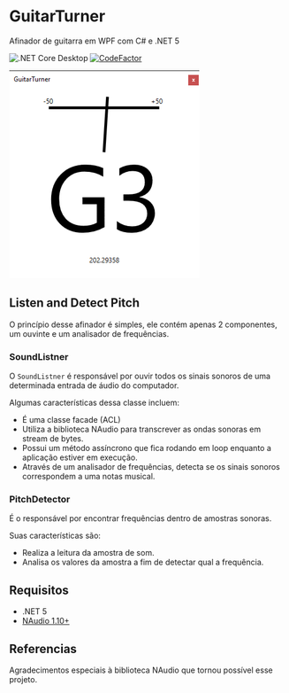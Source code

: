 # GuitarTurner

Afinador de guitarra em WPF com C# e .NET 5

![.NET Core Desktop](https://github.com/phduarte/guitarturner/workflows/.NET%20Core%20Desktop/badge.svg) [![CodeFactor](https://www.codefactor.io/repository/github/phduarte/guitarturner/badge)](https://www.codefactor.io/repository/github/phduarte/guitarturner)

![arquivo](screen.png)

## Listen and Detect Pitch

O princípio desse afinador é simples, ele contém apenas 2 componentes, um ouvinte e um analisador de frequências.

### SoundListner

O `SoundListner` é responsável por ouvir todos os sinais sonoros de uma determinada entrada de áudio do computador.

Algumas características dessa classe incluem:

- É uma classe facade (ACL)
- Utiliza a biblioteca NAudio para transcrever as ondas sonoras em stream de bytes.
- Possui um método assíncrono que fica rodando em loop enquanto a aplicação estiver em execução.
- Através de um analisador de frequências, detecta se os sinais sonoros correspondem a uma notas musical.

### PitchDetector

É o responsável por encontrar frequências dentro de amostras sonoras.

Suas características são:

- Realiza a leitura da amostra de som.
- Analisa os valores da amostra a fim de detectar qual a frequência.

## Requisitos

- .NET 5
- [NAudio 1.10+](https://github.com/naudio/NAudio) 

## Referencias

Agradecimentos especiais à biblioteca NAudio que tornou possível esse projeto.
